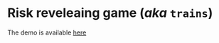# Risk reveleaing game (_aka_ `trains`)


The demo is available [here](https://risktrains.herokuapp.com/)
